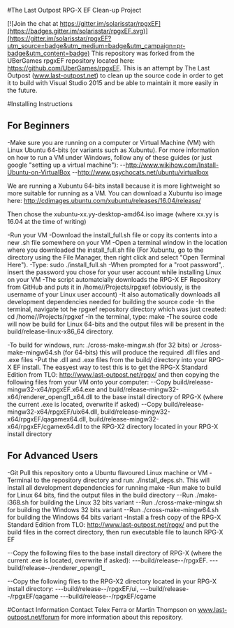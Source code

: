 #The Last Outpost RPG-X EF Clean-up Project

[![Join the chat at https://gitter.im/solarisstar/rpgxEF](https://badges.gitter.im/solarisstar/rpgxEF.svg)](https://gitter.im/solarisstar/rpgxEF?utm_source=badge&utm_medium=badge&utm_campaign=pr-badge&utm_content=badge)
This repository was forked from the UBerGames rpgxEF repository located here: https://github.com/UberGames/rpgxEF.
This is an attempt by The Last Outpost (www.last-outpost.net) to clean up the source code in order to get it to 
build with Visual Studio 2015 and be able to maintain it more easily in the future.

#Installing Instructions

## For Beginners
-Make sure you are running on a computer or Virtual Machine (VM) with Linux Ubuntu 64-bits (or variants such as Xubuntu).
For more information on how to run a VM under Windows, follow any of these guides (or just google "setting up a virtual machine"): 
--http://www.wikihow.com/Install-Ubuntu-on-VirtualBox
--http://www.psychocats.net/ubuntu/virtualbox

We are running a Xubuntu 64-bits install because it is more lightweight so more suitable for running as a VM. You can download a Xubuntu iso image here:
http://cdimages.ubuntu.com/xubuntu/releases/16.04/release/

Then chose the xubuntu-xx.yy-desktop-amd64.iso image (where xx.yy is 16.04 at the time of writing)

-Run your VM
-Download the install_full.sh file or copy its contents into a new .sh file somewhere on your VM
-Open a terminal window in the location where you downloaded the install_full.sh file (For Xubuntu, go to the directory using the File Manager, then right click and select "Open Terminal Here").
-Type: sudo ./install_full.sh
-When prompted for a "root password",. insert the password you chose for your user account while installing Linux on your VM
-The script automatcially downloads the RPG-X EF Repository from GitHub and puts it in /home/<yourusername>/Projects/rpgxef (obviously, <yourusername> is the username of your Linux user account)
-It also automatically downloads all development dependencies needed for building the source code
-In the terminal, navigate tot he rpgxef repository directory which was just created: cd /home/<yourusername>/Projects/rpgxef
-In the terminal, type: make
-The source code will now be build for Linux 64-bits and the output files will be present in the build/release-linux-x86_64 directory.

-To build for windows, run: ./cross-make-mingw.sh (for 32 bits) or ./cross-make-mingw64.sh (for 64-bits) this will produce the required .dll files and .exe files
-Put the .dll and .exe files from the build/ directory into your RPG-X EF install. The easyest way to test this is to get the RPG-X Standard Edition from TLO: http://www.last-outpost.net/rpgx/
and then copying the following files from your VM onto your computer:
--Copy build/release-mingw32-x64/rpgxEF.x64.exe and build/release-mingw32-x64/renderer_opengl1_x64.dll to the base install directory of RPG-X (where the current .exe is located, overwrite if asked) 
--Copy build/release-mingw32-x64/rpgxEF/uix64.dll, build/release-mingw32-x64/rpgxEF/qagamex64.dll, build/release-mingw32-x64/rpgxEF/cgamex64.dll to the RPG-X2 directory located in your RPG-X install directory

## For Advanced Users
-Git Pull this repository onto a Ubuntu flavoured Linux machine or VM
-Terminal to the repository directory and run: ./install_deps.sh. This will install all development dependencies for running make
-Run make to build for Linux 64 bits, find the output files in the build directory
--Run ./make-i368.sh for building the Linux 32 bits variant
--Run ./cross-make-mingw.sh for building the Windows 32 bits variant
--Run ./cross-make-mingw64.sh for building the Windows 64 bits variant
-Install a fresh copy of the RPG-X Standard Edition from TLO: http://www.last-outpost.net/rpgx/ and put the build files in the correct directory, then run executable file to launch RPG-X EF

--Copy the following files to the base install directory of RPG-X (where the current .exe is located, overwrite if asked): 
---build/release-<platform>-<arch>/rpgxEF.<arch> 
---build/release-<platform>-<arch>/renderer_opengl1_<arch> 

--Copy the following files to the RPG-X2 directory located in your RPG-X install directory:
---build/release-<platform>-<arch>/rpgxEF/ui<arch>, 
---build/release-<platform>-<arch>/rpgxEF/qagame<arch>
---build/release-<platform>-<arch>/rpgxEF/cgame<arch> 

#Contact Information
Contact Telex Ferra or Martin Thompson on www.last-outpost.net/forum for more information about this repository.
